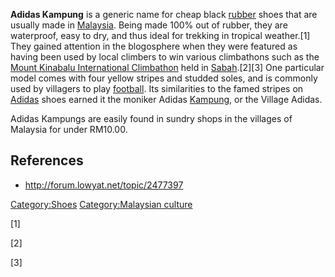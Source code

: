**Adidas Kampung** is a generic name for cheap black
[rubber](rubber "wikilink") shoes that are usually made in
[Malaysia](Malaysia "wikilink"). Being made 100% out of rubber, they are
waterproof, easy to dry, and thus ideal for trekking in tropical
weather.[1] They gained attention in the blogosphere when they were
featured as having been used by local climbers to win various
climbathons such as the [Mount Kinabalu International
Climbathon](Mount_Kinabalu_International_Climbathon "wikilink") held in
[Sabah](Sabah "wikilink").[2][3] One particular model comes with four
yellow stripes and studded soles, and is commonly used by villagers to
play [football](association_football "wikilink"). Its similarities to
the famed stripes on [Adidas](Adidas "wikilink") shoes earned it the
moniker Adidas [Kampung](Kampung "wikilink"), or the Village Adidas.

Adidas Kampungs are easily found in sundry shops in the villages of
Malaysia for under RM10.00.

## References

-   <http://forum.lowyat.net/topic/2477397>

[Category:Shoes](Category:Shoes "wikilink") [Category:Malaysian
culture](Category:Malaysian_culture "wikilink")

[1]

[2]

[3]